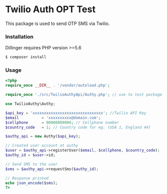 # Twilio Auth OPT Test

This package is used to send OTP SMS via Twilio.

### Installation

Dillinger requires PHP version >=5.6

```sh
$ composer install
```

### Usage
```php
<?php
require_once __DIR__ . '/vendor/autoload.php';

require_once './src/TwilioAuthyApi/Authy.php'; // use to test package

use TwilioAuthy\Authy;

$api_key = 'xxxxxxxxxxxxxxxxxxxxxxxxxxxxxxx'; //Twilio API Key
$email          = 'xxxxxxxxxx@domain.com';
$cellphone      = 00000000000; // Cellphone number
$country_code   = 1; // Country code for eg. (USA 1, England 44)

$authy_api = new Authy($api_key);

// Created user account at authy
$user = $authy_api->registerUser($email, $cellphone, $country_code); 
$authy_id = $user->id;

// Send SMS to the user
$sms = $authy_api->requestSms($authy_id);

// Response printed
echo json_encode($sms);
?>
```
